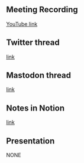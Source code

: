 ## Meeting Recording

[YouTube link](---)

## Twitter thread

[link](---)

## Mastodon thread

[link](---)

## Notes in Notion

[link](---)

## Presentation

NONE
